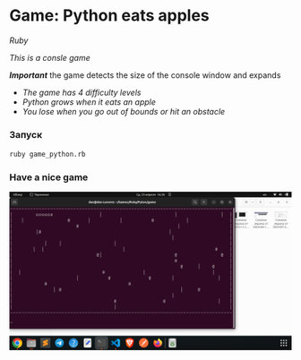 # Game: Python eats apples

*Ruby*

*This is a consle game*

***Important*** the game detects the size of the console window and expands 

- *The game has 4 difficulty levels*
- *Python grows when it eats an apple*
- *You lose when you go out of bounds or hit an obstacle*

### Запуск
```bash
ruby game_python.rb
```

### Have a nice game

![Python Game Screenshot](screenshot.png)